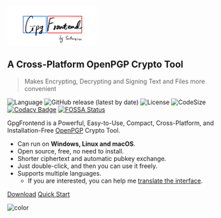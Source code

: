 ![logo](https://github.com/saturneric/Blob/blob/master/logos/gpgfrontend-logo.jpg?raw=true)

## A Cross-Platform OpenPGP Crypto Tool

> Makes Encrypting, Decrypting and Signing Text and Files more convenient

![Language](https://img.shields.io/badge/language-C%2B%2B-green)
![GitHub release (latest by date)](https://img.shields.io/github/v/release/saturneric/gpgfrontend)
![License](https://img.shields.io/badge/License-GPL--3.0-orange)
![CodeSize](https://img.shields.io/github/languages/code-size/saturneric/GpgFrontend)
[![Codacy Badge](https://app.codacy.com/project/badge/Grade/d1750e052a85430a8f1f84e58a0fceda)](https://www.codacy.com/gh/saturneric/GpgFrontend/dashboard?utm_source=github.com&amp;utm_medium=referral&amp;utm_content=saturneric/GpgFrontend&amp;utm_campaign=Badge_Grade)
[![FOSSA Status](https://app.fossa.com/api/projects/git%2Bgithub.com%2Fsaturneric%2FGpgFrontend.svg?type=shield)](https://app.fossa.com/projects/git%2Bgithub.com%2Fsaturneric%2FGpgFrontend?ref=badge_shield)

GpgFrontend is a Powerful, Easy-to-Use, Compact, Cross-Platform, and
Installation-Free [OpenPGP](https://www.openpgp.org/)
Crypto Tool.

- Can run on **Windows, Linux and macOS**.
- Open source, free, no need to install.
- Shorter ciphertext and automatic pubkey exchange.
- Just double-click, and then you can use it freely.
- Supports multiple languages.
    - If you are interested, you can help
      me [translate the interface](https://saturneric.github.io/GpgFrontend/index.html#/translate-interface).

[Download](https://github.com/saturneric/GpgFrontend/releases/latest)
[Quick Start](quick-start.md)

<!-- 背景色 -->
![color](#ffffff)
